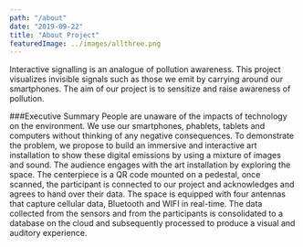 ```yaml
---
path: "/about"
date: "2019-09-22"
title: "About Project"
featuredImage: ../images/allthree.png
---
```

Interactive signalling is an analogue of pollution awareness. This project visualizes invisible signals such as those we emit by carrying around our smartphones. The aim of our project is to sensitize and raise awareness of pollution.

###Executive Summary
 People are unaware of the impacts of technology on the environment. We use our smartphones, phablets, tablets and computers without thinking of any negative consequences. To demonstrate the problem, we propose to build an immersive and interactive art installation to show these digital emissions by using a mixture of images and sound. The audience engages with the art installation by exploring the space. The centerpiece is a QR code mounted on a pedestal, once scanned, the participant is connected to our project and acknowledges and agrees to hand over their data. The space is equipped with four antennas that capture cellular data, Bluetooth and WIFI in real-time. The data collected from the sensors and from the participants is consolidated to a database on the cloud and subsequently processed to produce a visual and auditory experience.

